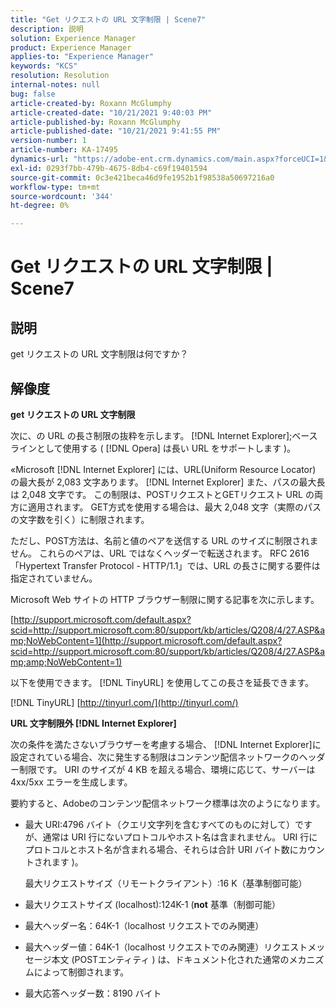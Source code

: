 ```yaml
---
title: "Get リクエストの URL 文字制限 | Scene7"
description: 説明
solution: Experience Manager
product: Experience Manager
applies-to: "Experience Manager"
keywords: "KCS"
resolution: Resolution
internal-notes: null
bug: false
article-created-by: Roxann McGlumphy
article-created-date: "10/21/2021 9:40:03 PM"
article-published-by: Roxann McGlumphy
article-published-date: "10/21/2021 9:41:55 PM"
version-number: 1
article-number: KA-17495
dynamics-url: "https://adobe-ent.crm.dynamics.com/main.aspx?forceUCI=1&pagetype=entityrecord&etn=knowledgearticle&id=6a89cf70-b732-ec11-b6e5-000d3a5ba97a"
exl-id: 0293f7bb-479b-4675-8db4-c69f19401594
source-git-commit: 0c3e421beca46d9fe1952b1f98538a50697216a0
workflow-type: tm+mt
source-wordcount: '344'
ht-degree: 0%

---
```


# Get リクエストの URL 文字制限 | Scene7

## 説明


get リクエストの URL 文字制限は何ですか？


## 解像度


<b>get リクエストの URL 文字制限</b>

次に、の URL の長さ制限の抜粋を示します。 [!DNL Internet Explorer];ベースラインとして使用する ( [!DNL Opera] は長い URL をサポートします )。

«Microsoft [!DNL Internet Explorer] には、URL(Uniform Resource Locator) の最大長が 2,083 文字あります。 [!DNL Internet Explorer] また、パスの最大長は 2,048 文字です。 この制限は、POSTリクエストとGETリクエスト URL の両方に適用されます。 GET方式を使用する場合は、最大 2,048 文字（実際のパスの文字数を引く）に制限されます。

ただし、POST方法は、名前と値のペアを送信する URL のサイズに制限されません。 これらのペアは、URL ではなくヘッダーで転送されます。 RFC 2616「Hypertext Transfer Protocol - HTTP/1.1」では、URL の長さに関する要件は指定されていません。

Microsoft Web サイトの HTTP ブラウザー制限に関する記事を次に示します。

[http://support.microsoft.com/default.aspx?scid=http://support.microsoft.com:80/support/kb/articles/Q208/4/27.ASP&amp;NoWebContent=1](http://support.microsoft.com/default.aspx?scid=http://support.microsoft.com:80/support/kb/articles/Q208/4/27.ASP&amp;amp;NoWebContent=1)

以下を使用できます。 [!DNL TinyURL] を使用してこの長さを延長できます。

[!DNL TinyURL] [http://tinyurl.com/](http://tinyurl.com/)

<b>URL 文字制限外 [!DNL Internet Explorer]</b>

次の条件を満たさないブラウザーを考慮する場合、 [!DNL Internet Explorer]に設定されている場合、次に発生する制限はコンテンツ配信ネットワークのヘッダー制限です。 URI のサイズが 4 KB を超える場合、環境に応じて、サーバーは 4xx/5xx エラーを生成します。

要約すると、Adobeのコンテンツ配信ネットワーク標準は次のようになります。

- 最大 URI:4796 バイト（クエリ文字列を含むすべてのものに対して）ですが、通常は URI 行にないプロトコルやホスト名は含まれません。 URI 行にプロトコルとホスト名が含まれる場合、それらは合計 URI バイト数にカウントされます )。

   最大リクエストサイズ（リモートクライアント）:16 K（基準制御可能）
- 最大リクエストサイズ (localhost):124K-1 (<b>not</b> 基準（制御可能）
- 最大ヘッダー名：64K-1（localhost リクエストでのみ関連）
- 最大ヘッダー値：64K-1（localhost リクエストでのみ関連）リクエストメッセージ本文 (POSTエンティティ ) は、ドキュメント化された通常のメカニズムによって制御されます。
- 最大応答ヘッダー数：8190 バイト
